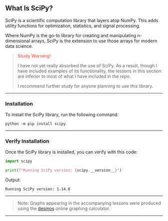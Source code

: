 ## What Is SciPy?

SciPy is a scientific computation library that layers atop NumPy. This adds
utility functions for optimization, statistics, and signal processing.

Where NumPy is the go-to library for creating and manipulating n-dimensional
arrays, SciPy is the extension to use those arrays for modern data science.

> **<span style="color:salmon">Study Warning!</span>**
>
> I have not yet really absorbed the use of SciPy. As a result, though I
> have included examples of its functionality, the lessons in this 
> section are inferior to most of what I have included in the repo.
>
> I recommend further study for anyone planning to use this library.

---

### Installation

To install the SciPy library, run the following command:

```
python -m pip install scipy
```

---

### Verify Installation

Once the SciPy library is installed, you can verify with this code:

```python
import scipy

print(f"Running SciPy version: {scipy.__version__}")
```

Output:

```
Running SciPy version: 1.14.0
```

---

> Note: Graphs appearing in the accompanying lessons were produced using
> the [desmos](https://www.desmos.com/calculator) online graphing
> calculator.

---
